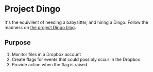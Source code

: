 # Project Dingo
It's the equivilent of needing a babysitter, and hiring a Dingo. Follow the madness on [the project Dingo blog](http://projdingo.blogspot.com).
## Purpose
1. Monitor files in a Dropbox account
2. Create flags for events that could possibly occur in the Dropbox
3. Provide action when the flag is raised
